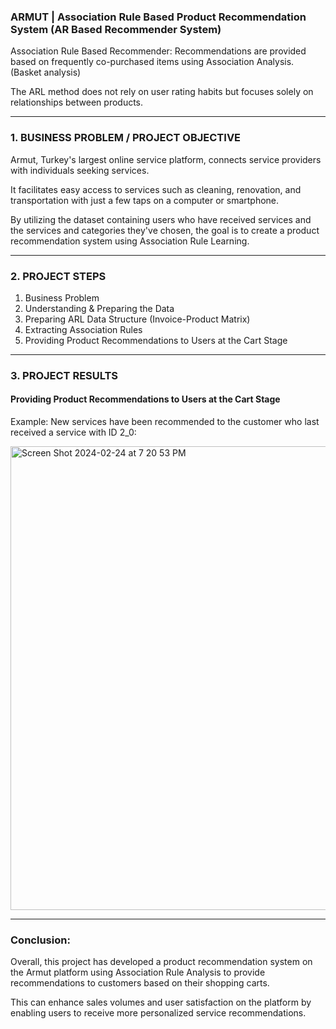 ### ARMUT | Association Rule Based Product Recommendation System (AR Based Recommender System)

Association Rule Based Recommender: Recommendations are provided based on frequently co-purchased items using Association Analysis. (Basket analysis)

The ARL method does not rely on user rating habits but focuses solely on relationships between products.

______________________________


### 1. BUSINESS PROBLEM / PROJECT OBJECTIVE

Armut, Turkey's largest online service platform, connects service providers with individuals seeking services.

It facilitates easy access to services such as cleaning, renovation, and transportation with just a few taps on a computer or smartphone.

By utilizing the dataset containing users who have received services and the services and categories they've chosen, the goal is to create a product recommendation system using Association Rule Learning.

______________________________

### 2. PROJECT STEPS

1. Business Problem
2. Understanding & Preparing the Data
3. Preparing ARL Data Structure (Invoice-Product Matrix)
4. Extracting Association Rules
5. Providing Product Recommendations to Users at the Cart Stage


______________________________

### 3. PROJECT RESULTS

#### Providing Product Recommendations to Users at the Cart Stage

Example: New services have been recommended to the customer who last received a service with ID 2_0:

<img width="742" alt="Screen Shot 2024-02-24 at 7 20 53 PM" src="https://github.com/gozdemadendere/My_Portfolio_Projects_/assets/90986708/ae879cb8-c9b3-4b7d-b64e-4087f8bc4d02">


__________________________________
### Conclusion:

Overall, this project has developed a product recommendation system on the Armut platform using Association Rule Analysis to provide recommendations to customers based on their shopping carts.

This can enhance sales volumes and user satisfaction on the platform by enabling users to receive more personalized service recommendations.
